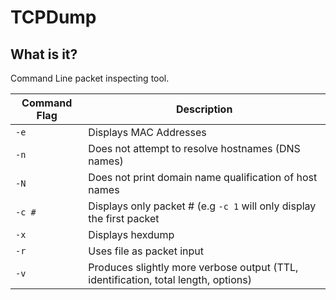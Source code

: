 # TCPDump

## What is it?

Command Line packet inspecting tool.

|Command Flag|Description|
|---|---|
|```-e```|Displays MAC Addresses|
|```-n```|Does not attempt to resolve hostnames (DNS names)|
|```-N```|Does not print domain name qualification of host names|
|```-c #```|Displays only packet # (e.g ```-c 1``` will only display the first packet|
|```-x```|Displays hexdump|
|```-r```|Uses file as packet input|
|```-v```|Produces slightly more verbose output (TTL, identification, total length, options)|
